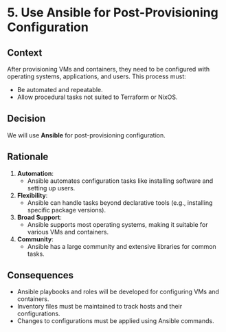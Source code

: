 # 5. Use Ansible for Post-Provisioning Configuration

## Context
After provisioning VMs and containers, they need to be configured with operating systems, applications, and users. This process must:
- Be automated and repeatable.
- Allow procedural tasks not suited to Terraform or NixOS.

## Decision
We will use **Ansible** for post-provisioning configuration.

## Rationale
1. **Automation**:
   - Ansible automates configuration tasks like installing software and setting up users.
2. **Flexibility**:
   - Ansible can handle tasks beyond declarative tools (e.g., installing specific package versions).
3. **Broad Support**:
   - Ansible supports most operating systems, making it suitable for various VMs and containers.
4. **Community**:
   - Ansible has a large community and extensive libraries for common tasks.

## Consequences
- Ansible playbooks and roles will be developed for configuring VMs and containers.
- Inventory files must be maintained to track hosts and their configurations.
- Changes to configurations must be applied using Ansible commands.
